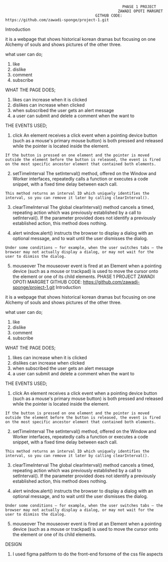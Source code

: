                                                         PHASE 1 PROJECT
                                                      ZAWADI OPOTI MARGRET
                                            GITHUB CODE: https://github.com/zawadi-sponge/project-1.git
 Introduction

 it is a webpage that shows historical korean dramas but focusing on one Alchemy of souls and shows pictures of the other three.

 what user can do;
  1. like
  2. dislike
  3. comment
  4. subscribe

  WHAT THE PAGE DOES;
  1. likes can increase when it is clicked
  2. dislikes can increase when clicked
  3. when subscribed the user gets an alert message
  4. a user can submit and delete a comment when the want to

  THE EVENTS USED;
  1. click
     An element receives a click event when a pointing device button (such as a mouse's primary mouse button) is both pressed and released while the pointer is located inside the element.

    If the button is pressed on one element and the pointer is moved outside the element before the button is released, the event is fired on the most specific ancestor element that contained both elements.

  2. setTimeInterval
     The setInterval() method, offered on the Window and Worker interfaces, repeatedly calls a function or executes a code snippet, with a fixed time delay between each call.

    This method returns an interval ID which uniquely identifies the interval, so you can remove it later by calling clearInterval().

  3. clearTimeInterval
     The global clearInterval() method cancels a timed, repeating action which was previously established by a call to setInterval(). If the parameter provided does not identify a previously established action, this method does nothing.

  4. alert 
    window.alert() instructs the browser to display a dialog with an optional message, and to wait until the user dismisses the dialog.

    Under some conditions — for example, when the user switches tabs — the browser may not actually display a dialog, or may not wait for the user to dismiss the dialog.

  5. mouseover
    The mouseover event is fired at an Element when a pointing device (such as a mouse or trackpad) is used to move the cursor onto the element or one of its child elements.                                                        PHASE 1 PROJECT
                                                      ZAWADI OPOTI MARGRET
                                            GITHUB CODE: https://github.com/zawadi-sponge/project-1.git
 Introduction

 it is a webpage that shows historical korean dramas but focusing on one Alchemy of souls and shows pictures of the other three.

 what user can do;
  1. like
  2. dislike
  3. comment
  4. subscribe

  WHAT THE PAGE DOES;
  1. likes can increase when it is clicked
  2. dislikes can increase when clicked
  3. when subscribed the user gets an alert message
  4. a user can submit and delete a comment when the want to

  THE EVENTS USED;
  1. click
     An element receives a click event when a pointing device button (such as a mouse's primary mouse button) is both pressed and released while the pointer is located inside the element.

    If the button is pressed on one element and the pointer is moved outside the element before the button is released, the event is fired on the most specific ancestor element that contained both elements.

  2. setTimeInterval
     The setInterval() method, offered on the Window and Worker interfaces, repeatedly calls a function or executes a code snippet, with a fixed time delay between each call.

    This method returns an interval ID which uniquely identifies the interval, so you can remove it later by calling clearInterval().

  3. clearTimeInterval
     The global clearInterval() method cancels a timed, repeating action which was previously established by a call to setInterval(). If the parameter provided does not identify a previously established action, this method does nothing.

  4. alert 
    window.alert() instructs the browser to display a dialog with an optional message, and to wait until the user dismisses the dialog.

    Under some conditions — for example, when the user switches tabs — the browser may not actually display a dialog, or may not wait for the user to dismiss the dialog.

  5. mouseover
    The mouseover event is fired at an Element when a pointing device (such as a mouse or trackpad) is used to move the cursor onto the element or one of its child elements.

DESIGN

1. I used figma paltform to do the front-end forsome of the css file aspects
